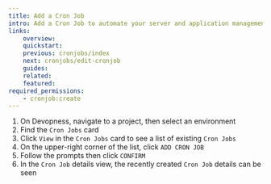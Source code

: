 ```yaml
---
title: Add a Cron Job
intro: Add a Cron Job to automate your server and application management routine with scheduled tasks running automatically at a specified frequency.
links:
    overview:
    quickstart:
    previous: cronjobs/index
    next: cronjobs/edit-cronjob
    guides:
    related:
    featured:
required_permissions:
    - cronjob:create
---
```


1. On Devopness, navigate to a project, then select an environment
1. Find the `Cron Jobs` card
1. Click `View` in the `Cron Jobs` card to see a list of existing `Cron Jobs`
1. On the upper-right corner of the list, click `ADD CRON JOB`
1. Follow the prompts then click `CONFIRM`
1. In the `Cron Job` details view, the recently created `Cron Job` details can be seen
